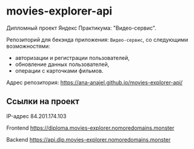 # movies-explorer-api

Дипломный проект Яндекс Практикума: "Видео-сервис".

Репозиторий для бекэнда приложения: `Видео-сервис`, со следующими возможностями:
- авторизации и регистрации пользователей,
- обновление данных пользователей,
- операции с карточками фильмов.

Адрес репозитория: https://ana-anajel.github.io/movies-explorer-api/

## Ссылки на проект
IP-адрес 84.201.174.103

Frontend https://diploma.movies-explorer.nomoredomains.monster

Backend https://api.dip.movies-explorer.nomoredomains.monster
